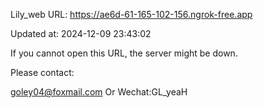 Lily_web URL: https://ae6d-61-165-102-156.ngrok-free.app

Updated at: 2024-12-09 23:43:02

If you cannot open this URL, the server might be down.

Please contact: 

goley04@foxmail.com Or Wechat:GL_yeaH